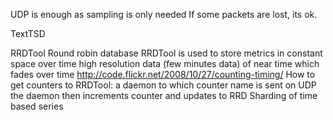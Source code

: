 UDP is enough as sampling is only needed
If some packets are lost, its ok.

TextTSD

RRDTool
  Round robin database
  RRDTool is used to store metrics in constant space over time
    high resolution data (few minutes data) of near time which fades over time
    http://code.flickr.net/2008/10/27/counting-timing/
    How to get counters to RRDTool:
      a daemon to which counter name is sent on UDP
      the daemon then increments counter and updates to RRD
Sharding of time based series
  
  
  
